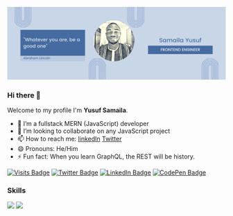 ![](Yusuf.png)


### Hi there 👋


Welcome to my profile I'm **Yusuf Samaila**.



- 🔭 I’m a fullstack MERN (JavaScript) developer
- 👯 I’m looking to collaborate on any JavaScript project 
- 📫 How to reach me: [linkedIn](https://www.linkedin.com/in/yusufsd/) [Twitter](https://twitter.com/ysdhilsyde)
- 😄 Pronouns: He/Him
- ⚡ Fun fact: When you learn GraphQL, the REST will be history.

[![Visits Badge](https://badges.pufler.dev/visits/braydoncoyer/braydoncoyer)](https:samailayusuf.dev)
[![Twitter Badge](https://img.shields.io/badge/Twitter-Profile-informational?style=flat&logo=twitter&logoColor=white&color=1CA2F1)](https://twitter.com/ysdhilsyde)
[![LinkedIn Badge](https://img.shields.io/badge/LinkedIn-Profile-informational?style=flat&logo=linkedin&logoColor=white&color=0D76A8)](https://www.linkedin.com/in/yusufsd)
[![CodePen Badge](https://img.shields.io/badge/CodePen-Profile-informational?style=flat&logo=codepen&logoColor=white&color=black)](https://codepen.io/ysdhilside)

### Skills
![](https://img.shields.io/badge/Code-React-informational?style=flat&logo=react&logoColor=white&color=4AB197)
[](https://img.shields.io/badge/Style-CSS-informational?style=flat&logo=css3&logoColor=white&color=4AB197)
![](https://img.shields.io/badge/Style-Tailwind-informational?style=flat&logo=Tailwind-CSS&logoColor=white&color=4AB197)





